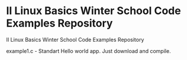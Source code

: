 # II Linux Basics Winter School Code Examples Repository
II Linux Basics Winter School Code Examples Repository

example1.c - Standart Hello world app. Just download and compile.
